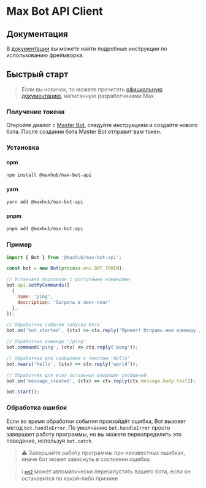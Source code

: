 # Max Bot API Client 

## Документация

В [документации](https://github.com/max-messenger/max-bot-api-client-ts/tree/master/docs) вы можете найти подробные инструкции по использованию фреймворка.

## Быстрый старт

> Если вы новичок, то можете прочитать [официальную документацию](https://dev.max.ru/), написанную разработчиками Max

### Получение токена
Откройте диалог с [Master Bot](https://max.ru/masterbot), следуйте инструкциям и создайте нового бота. После создания бота Master Bot отправит вам токен.

### Установка
#### npm
```sh
npm install @maxhub/max-bot-api
```
#### yarn
```sh
yarn add @maxhub/max-bot-api
```
#### pnpm
```sh
pnpm add @maxhub/max-bot-api
```

### Пример
```javascript
import { Bot } from '@maxhub/max-bot-api';

const bot = new Bot(process.env.BOT_TOKEN);

// Установка подсказок с доступными командами
bot.api.setMyCommands([
  { 
    name: 'ping',
    description: 'Сыграть в пинг-понг'
  },
]);

// Обработчик события запуска бота
bot.on('bot_started', (ctx) => ctx.reply('Привет! Отправь мне команду /ping, чтобы сыграть в пинг-понг'));

// Обработчик команды '/ping'
bot.command('ping', (ctx) => ctx.reply('pong'));

// Обработчик для сообщения с текстом 'hello'
bot.hears('hello', (ctx) => ctx.reply('world'));

// Обработчик для всех остальных входящих сообщений
bot.on('message_created', (ctx) => ctx.reply(ctx.message.body.text));

bot.start();
```

### Обработка ошибок
Если во время обработки события произойдёт ошибка, Bot вызовет метод `bot.handleError`. По умолчанию `bot.handleError` просто завершает работу программы, но вы можете переопределить это поведение, используя `bot.catch`.

> ⚠️ Завершайте работу программы при неизвестных ошибках, иначе бот может зависнуть в состоянии ошибки.

> ℹ️ [`pm2`](https://pm2.keymetrics.io/) может автоматически перезапустить вашего бота, если он остановится по какой-либо причине
